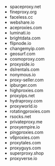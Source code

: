 - spaceproxy.net
- fineproxy.org
- faceless.cc
- webshare.io
- aceproxies.com
- luminati.io
- brightdata.com
- flipnode.io
- changemyip.com
- geosurf.com
- cosmoproxy.com
- proxyside.io
- dslrentals.com
- nonymous.io
- proxy-seller.com
- ipburger.com
- highproxies.com
- proxyips.net
- hydraproxy.com
- proxyworld.io
- rotatingproxies.com
- rsocks.net
- privateproxy.me
- proxyempire.io
- pingproxies.com
- v6proxies.com
- proxytales.com
- proxyguys.com
- superproxy.shop
- proxyverse.io
